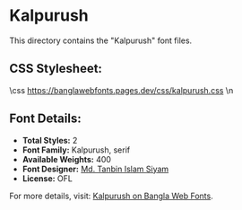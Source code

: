 # Kalpurush

This directory contains the "Kalpurush" font files.

## CSS Stylesheet:

\css
https://banglawebfonts.pages.dev/css/kalpurush.css
\n
## Font Details:
- **Total Styles:** 2
- **Font Family:** Kalpurush, serif
- **Available Weights:** 400
- **Font Designer:** [Md. Tanbin Islam Siyam](https://github.com/potasiyam)
- **License:** OFL

For more details, visit: [Kalpurush on Bangla Web Fonts](https://banglawebfonts.pages.dev/kalpurush/#about).